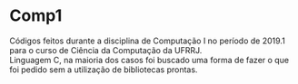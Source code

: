 # Comp1
Códigos feitos durante a disciplina de Computação I no período de 2019.1 para o curso de Ciência da Computação da UFRRJ.<br>
Linguagem C, na maioria dos casos foi buscado uma forma de fazer o que foi pedido sem a utilização de bibliotecas prontas.
